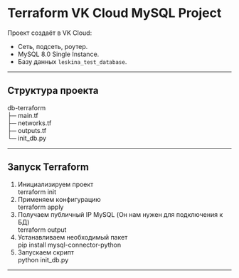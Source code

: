 # Terraform VK Cloud MySQL Project

Проект создаёт в VK Cloud:

- Сеть, подсеть, роутер.
- MySQL 8.0 Single Instance.
- Базу данных `leskina_test_database`.

---

## Структура проекта

db-terraform  
├─ main.tf  
├─ networks.tf  
├─ outputs.tf  
└─ init_db.py  

---
## Запуск Terraform
1. Инициализируем проект  
       terraform init  
2. Применяем конфигурацию  
       terraform apply  
3. Получаем публичный IP MySQL (Он нам нужен для подключения к БД)  
       terraform output  
4. Устанавливаем необходимый пакет  
       pip install mysql-connector-python  
5. Запускаем скрипт  
       python init_db.py  

---


